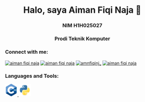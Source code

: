 <h1 align="center">Halo, saya Aiman Fiqi Naja 👋</h1>
<h3 align="center">NIM H1H025027</h3>
<h3 align="center">Prodi Teknik Komputer</h3>

<h3 align="left">Connect with me:</h3>
<p align="left">
<a href="https://linkedin.com/in/aimanfiqinaja" target="blank"><img align="center" src="https://raw.githubusercontent.com/rahuldkjain/github-profile-readme-generator/master/src/images/icons/Social/linked-in-alt.svg" alt="aiman fiqi naja" height="30" width="40" /></a>
<a href="https://fb.com/aiman fiqi naja" target="blank"><img align="center" src="https://raw.githubusercontent.com/rahuldkjain/github-profile-readme-generator/master/src/images/icons/Social/facebook.svg" alt="aiman fiqi naja" height="30" width="40" /></a>
<a href="https://instagram.com/amnfiqinj_" target="blank"><img align="center" src="https://raw.githubusercontent.com/rahuldkjain/github-profile-readme-generator/master/src/images/icons/Social/instagram.svg" alt="amnfiqinj_" height="30" width="40" /></a>
<a href="https://www.youtube.com/c/aiman fiqi naja" target="blank"><img align="center" src="https://raw.githubusercontent.com/rahuldkjain/github-profile-readme-generator/master/src/images/icons/Social/youtube.svg" alt="aiman fiqi naja" height="30" width="40" /></a>
</p>

<h3 align="left">Languages and Tools:</h3>
<p align="left"> <a href="https://www.w3schools.com/cpp/" target="_blank" rel="noreferrer"> <img src="https://raw.githubusercontent.com/devicons/devicon/master/icons/cplusplus/cplusplus-original.svg" alt="cplusplus" width="40" height="40"/> </a> <a href="https://www.python.org" target="_blank" rel="noreferrer"> <img src="https://raw.githubusercontent.com/devicons/devicon/master/icons/python/python-original.svg" alt="python" width="40" height="40"/> </a> </p>
